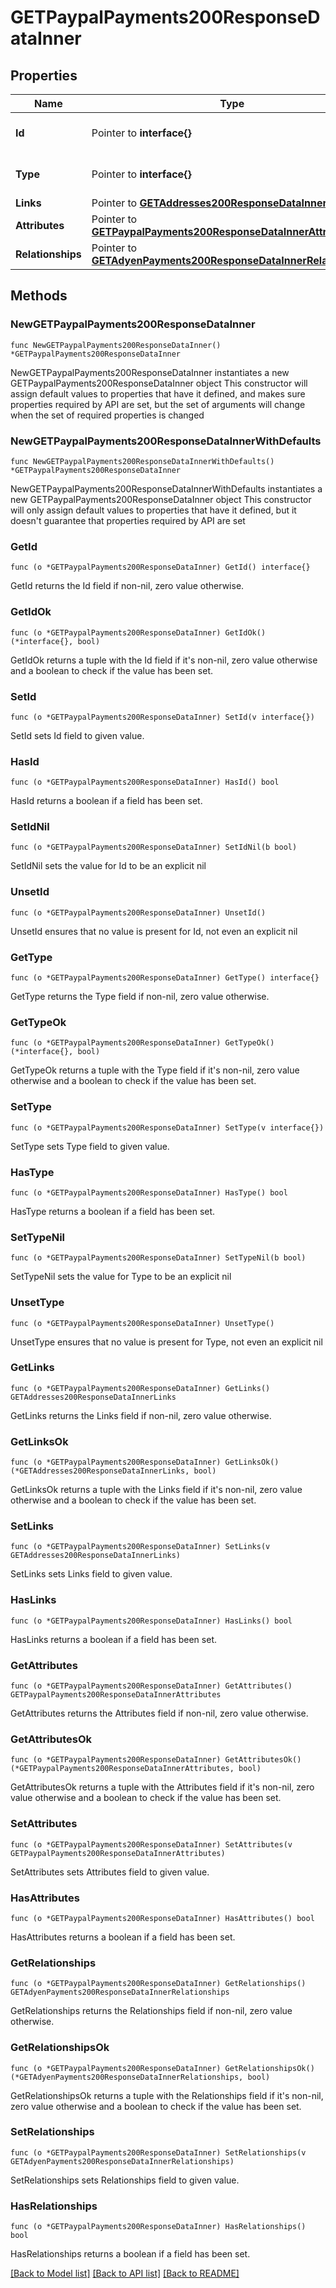 # GETPaypalPayments200ResponseDataInner

## Properties

Name | Type | Description | Notes
------------ | ------------- | ------------- | -------------
**Id** | Pointer to **interface{}** | The resource&#39;s id | [optional] 
**Type** | Pointer to **interface{}** | The resource&#39;s type | [optional] 
**Links** | Pointer to [**GETAddresses200ResponseDataInnerLinks**](GETAddresses200ResponseDataInnerLinks.md) |  | [optional] 
**Attributes** | Pointer to [**GETPaypalPayments200ResponseDataInnerAttributes**](GETPaypalPayments200ResponseDataInnerAttributes.md) |  | [optional] 
**Relationships** | Pointer to [**GETAdyenPayments200ResponseDataInnerRelationships**](GETAdyenPayments200ResponseDataInnerRelationships.md) |  | [optional] 

## Methods

### NewGETPaypalPayments200ResponseDataInner

`func NewGETPaypalPayments200ResponseDataInner() *GETPaypalPayments200ResponseDataInner`

NewGETPaypalPayments200ResponseDataInner instantiates a new GETPaypalPayments200ResponseDataInner object
This constructor will assign default values to properties that have it defined,
and makes sure properties required by API are set, but the set of arguments
will change when the set of required properties is changed

### NewGETPaypalPayments200ResponseDataInnerWithDefaults

`func NewGETPaypalPayments200ResponseDataInnerWithDefaults() *GETPaypalPayments200ResponseDataInner`

NewGETPaypalPayments200ResponseDataInnerWithDefaults instantiates a new GETPaypalPayments200ResponseDataInner object
This constructor will only assign default values to properties that have it defined,
but it doesn't guarantee that properties required by API are set

### GetId

`func (o *GETPaypalPayments200ResponseDataInner) GetId() interface{}`

GetId returns the Id field if non-nil, zero value otherwise.

### GetIdOk

`func (o *GETPaypalPayments200ResponseDataInner) GetIdOk() (*interface{}, bool)`

GetIdOk returns a tuple with the Id field if it's non-nil, zero value otherwise
and a boolean to check if the value has been set.

### SetId

`func (o *GETPaypalPayments200ResponseDataInner) SetId(v interface{})`

SetId sets Id field to given value.

### HasId

`func (o *GETPaypalPayments200ResponseDataInner) HasId() bool`

HasId returns a boolean if a field has been set.

### SetIdNil

`func (o *GETPaypalPayments200ResponseDataInner) SetIdNil(b bool)`

 SetIdNil sets the value for Id to be an explicit nil

### UnsetId
`func (o *GETPaypalPayments200ResponseDataInner) UnsetId()`

UnsetId ensures that no value is present for Id, not even an explicit nil
### GetType

`func (o *GETPaypalPayments200ResponseDataInner) GetType() interface{}`

GetType returns the Type field if non-nil, zero value otherwise.

### GetTypeOk

`func (o *GETPaypalPayments200ResponseDataInner) GetTypeOk() (*interface{}, bool)`

GetTypeOk returns a tuple with the Type field if it's non-nil, zero value otherwise
and a boolean to check if the value has been set.

### SetType

`func (o *GETPaypalPayments200ResponseDataInner) SetType(v interface{})`

SetType sets Type field to given value.

### HasType

`func (o *GETPaypalPayments200ResponseDataInner) HasType() bool`

HasType returns a boolean if a field has been set.

### SetTypeNil

`func (o *GETPaypalPayments200ResponseDataInner) SetTypeNil(b bool)`

 SetTypeNil sets the value for Type to be an explicit nil

### UnsetType
`func (o *GETPaypalPayments200ResponseDataInner) UnsetType()`

UnsetType ensures that no value is present for Type, not even an explicit nil
### GetLinks

`func (o *GETPaypalPayments200ResponseDataInner) GetLinks() GETAddresses200ResponseDataInnerLinks`

GetLinks returns the Links field if non-nil, zero value otherwise.

### GetLinksOk

`func (o *GETPaypalPayments200ResponseDataInner) GetLinksOk() (*GETAddresses200ResponseDataInnerLinks, bool)`

GetLinksOk returns a tuple with the Links field if it's non-nil, zero value otherwise
and a boolean to check if the value has been set.

### SetLinks

`func (o *GETPaypalPayments200ResponseDataInner) SetLinks(v GETAddresses200ResponseDataInnerLinks)`

SetLinks sets Links field to given value.

### HasLinks

`func (o *GETPaypalPayments200ResponseDataInner) HasLinks() bool`

HasLinks returns a boolean if a field has been set.

### GetAttributes

`func (o *GETPaypalPayments200ResponseDataInner) GetAttributes() GETPaypalPayments200ResponseDataInnerAttributes`

GetAttributes returns the Attributes field if non-nil, zero value otherwise.

### GetAttributesOk

`func (o *GETPaypalPayments200ResponseDataInner) GetAttributesOk() (*GETPaypalPayments200ResponseDataInnerAttributes, bool)`

GetAttributesOk returns a tuple with the Attributes field if it's non-nil, zero value otherwise
and a boolean to check if the value has been set.

### SetAttributes

`func (o *GETPaypalPayments200ResponseDataInner) SetAttributes(v GETPaypalPayments200ResponseDataInnerAttributes)`

SetAttributes sets Attributes field to given value.

### HasAttributes

`func (o *GETPaypalPayments200ResponseDataInner) HasAttributes() bool`

HasAttributes returns a boolean if a field has been set.

### GetRelationships

`func (o *GETPaypalPayments200ResponseDataInner) GetRelationships() GETAdyenPayments200ResponseDataInnerRelationships`

GetRelationships returns the Relationships field if non-nil, zero value otherwise.

### GetRelationshipsOk

`func (o *GETPaypalPayments200ResponseDataInner) GetRelationshipsOk() (*GETAdyenPayments200ResponseDataInnerRelationships, bool)`

GetRelationshipsOk returns a tuple with the Relationships field if it's non-nil, zero value otherwise
and a boolean to check if the value has been set.

### SetRelationships

`func (o *GETPaypalPayments200ResponseDataInner) SetRelationships(v GETAdyenPayments200ResponseDataInnerRelationships)`

SetRelationships sets Relationships field to given value.

### HasRelationships

`func (o *GETPaypalPayments200ResponseDataInner) HasRelationships() bool`

HasRelationships returns a boolean if a field has been set.


[[Back to Model list]](../README.md#documentation-for-models) [[Back to API list]](../README.md#documentation-for-api-endpoints) [[Back to README]](../README.md)


